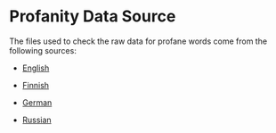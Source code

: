 # Profanity Data Source

The files used to check the raw data for profane words come from the following sources:

* [English](https://github.com/LDNOOBW/List-of-Dirty-Naughty-Obscene-and-Otherwise-Bad-Words/blob/master/en)

* [Finnish](https://github.com/LDNOOBW/List-of-Dirty-Naughty-Obscene-and-Otherwise-Bad-Words/blob/master/fi)

* [German](https://github.com/LDNOOBW/List-of-Dirty-Naughty-Obscene-and-Otherwise-Bad-Words/blob/master/de)

* [Russian](https://github.com/LDNOOBW/List-of-Dirty-Naughty-Obscene-and-Otherwise-Bad-Words/blob/master/ru)